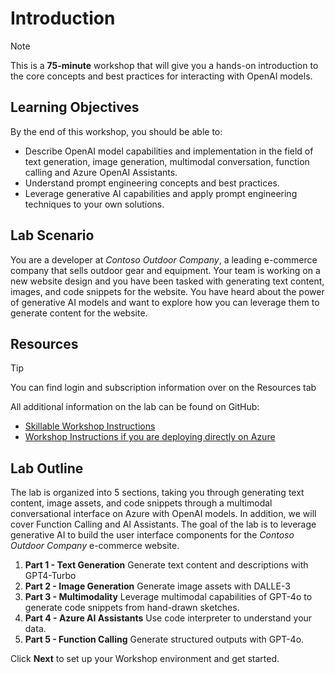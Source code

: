 # Introduction

> [!NOTE]
>This is a **75-minute** workshop that will give you a hands-on introduction to the core concepts and best practices for interacting with OpenAI models.

## Learning Objectives

By the end of this workshop, you should be able to:

 - Describe OpenAI model capabilities and implementation in the field of text generation, image generation, multimodal conversation, function calling and Azure OpenAI Assistants.
 - Understand prompt engineering concepts and best practices.
 - Leverage generative AI capabilities and apply prompt engineering techniques to your own solutions.

## Lab Scenario

You are a developer at *Contoso Outdoor Company*, a leading e-commerce company that sells outdoor gear and equipment. Your team is working on a new website design and you have been tasked with generating text content, images, and code snippets for the website. You have heard about the power of generative AI models and want to explore how you can leverage them to generate content for the website.

## Resources

> [!TIP]
> You can find login and subscription information over on the Resources tab

All additional information on the lab can be found on GitHub:

- [Skillable Workshop Instructions](https://github.com/microsoft/aitour-interact-with-llms/blob/main/lab/Skillable%20Workshop%20Instructions/00_Introduction.md)
- [Workshop Instructions if you are deploying directly on Azure](https://github.com/microsoft/aitour-interact-with-llms/blob/main/lab/Workshop%20Instructions/00_Introduction.md)

## Lab Outline

The lab is organized into 5 sections, taking you through generating text content, image assets, and code snippets through a multimodal conversational interface on Azure with OpenAI models. In addition, we will cover Function Calling and AI Assistants. The goal of the lab is to leverage generative AI to build the user interface components for the *Contoso Outdoor Company* e-commerce website.

1. **Part 1 - Text Generation** Generate text content and descriptions with GPT4-Turbo
2. **Part 2 - Image Generation** Generate image assets with DALLE-3
3. **Part 3 - Multimodality** Leverage multimodal capabilities of GPT-4o to generate code snippets from hand-drawn sketches.
4. **Part 4 - Azure AI Assistants** Use code interpreter to understand your data.
5. **Part 5 - Function Calling** Generate structured outputs with GPT-4o.

Click **Next** to set up your Workshop environment and get started.